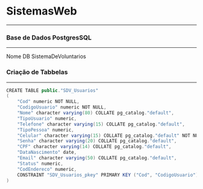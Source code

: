 # SistemasWeb
---------------

### Base de Dados PostgresSQL
---------------
Nome DB SistemaDeVoluntarios

### Criação de Tabbelas
---------------
```C#
CREATE TABLE public."SDV_Usuarios" 
(
    "Cod" numeric NOT NULL,
    "CodigoUsuario" numeric NOT NULL,
    "Nome" character varying(80) COLLATE pg_catalog."default",
    "TipoUsuario" numeric,
    "Telefone" character varying(15) COLLATE pg_catalog."default",
    "TipoPessoa" numeric,
    "Celular" character varying(15) COLLATE pg_catalog."default" NOT NULL,
    "Senha" character varying(20) COLLATE pg_catalog."default",
    "CPF" character varying(14) COLLATE pg_catalog."default",
    "DataNascimento" date,
    "Email" character varying(50) COLLATE pg_catalog."default",
    "Status" numeric,
    "CodEndereco" numeric,
    CONSTRAINT "SDV_Usuarios_pkey" PRIMARY KEY ("Cod", "CodigoUsuario")
)
```

